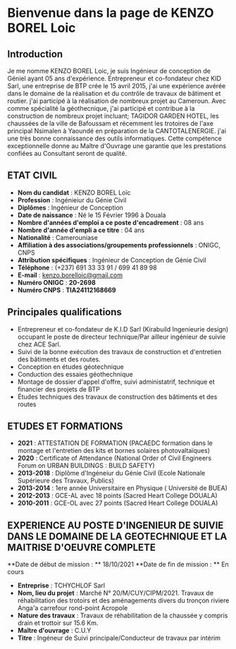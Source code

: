 # Bienvenue dans la page de KENZO BOREL Loic

## Introduction

Je me nomme KENZO BOREL Loic, je suis Ingénieur de conception de Géniel ayant 05 ans d'expérience. Entrepreneur et co-fondateur chez KID Sarl, une entreprise de BTP crée le 15 avril 2015, j'ai une expérience avérée dans le domaine de la réalisation et du contrôle de travaux de bâtiment et routier. j'ai participé à la réalisation de nombreux projet au Cameroun. Avec comme spécialité la géothecnique, j'ai participé et contribue à la construction de nombreux projet incluant; TAGIDOR GARDEN HOTEL, les chaussées de la ville de Bafoussam et récemment les trotoires de l'axe principal Nsimalen à Yaoundé en préparation de la CANTOTALENERGIE. j'ai une très bonne connaissance des outils informatiques. Cette compétence exceptionnelle donne au Maître d'Ouvrage une garantie que les prestations confiées au Consultant seront de qualité.

## ETAT CIVIL 

* **Nom du candidat** : KENZO BOREL Loïc 
* **Profession** : Ingénieiur du Génie Civil 
* **Diplômes** : Ingénieur de Conception 
* **Date de naissance** : Né le 15 Février 1996 à Douala 
* **Nombre d'années d'emploi a ce poste d'encadrement** : 08 ans
* **Nombre d'année d'empli a ce titre** : 04 ans
* **Nationalité** : Camerouniase
* **Affiliation à des associations/groupements professionnels** : ONIGC, CNPS
* **Attribution spécifiques** : Ingénieur de Conception de Génie Civil
* **Téléphone** : (+237) 691 33 33 91 / 699 41 89 98
* **E-mail** : kenzo.borelloic@gmail.com
* **Numéro ONIGC** : **20-2698**
* **Numéro CNPS** : **TIA24112168669**

## Principales qualifications
* Entrepreneur et co-fondateur de K.I.D Sarl (Kirabuild Ingenieurie design) occupant le poste de directeur technique/Par ailleur ingénieur de suivie chez ACE Sarl.
* Suivi de la bonne exécution des travaux de construction et d'entretien des bâtiments et des routes.
* Conception en études géotechnique
* Conduction des essaies géothechnique
* Montage de dossier d'appel d'offre, suivi administatrif, technique et financier des projets de BTP
* Études techniques des travaux de construction des bâtiments et des routes 

## ETUDES ET FORMATIONS
* **2021** : ATTESTATION DE FORMATION (PACAEDC formation dans le montage et l'entretien des kits et bornes solaires photovaltaïques) 
* **2020** : Certificate of Attendance (National Order of Civil Engineers Forum on URBAN BUILDINGS : BUILD SAFETY) 
* **2013-2018** : Diplôme d'Ingéneiur du Génie Civil (Ecole Nationale Supérieure des Travaux, Publics) 
* **2013-2014** : 1ere année Universitaire en Physique ( Université de BUEA) 
* **2012-2013** : GCE-AL avec 18 points (Sacred Heart College DOUALA)
* **2010-2011** : GCE-OL avec 27 points (Sacred Heart College DOUALA)

## EXPERIENCE AU POSTE D'INGENIEUR DE SUIVIE DANS LE DOMAINE DE LA GEOTECHNIQUE ET LA MAITRISE D'OEUVRE COMPLETE
**Date de début de mission : ** 18/10/2021    **Date de fin de mission  : ** En cours
* **Entreprise** : TCHYCHLOF Sarl
* **Nom, lieu du projet** : Marché N° 20/M/CUY/CIPM/2021. Travaux de réhabilitation des trotoirs et des aménagements divers du tronçon riviere Anga'a carrefour rond-point Acropole
* **Nature des travaux** : Travaux de réhabilitation de la chaussée y compris drain et trottoir sur 15.6 Km.
* **Maître d'ouvrage** : C.U.Y
* **Titre** : Ingéneur de Suivi principale/Conducteur de travaux par intérim


